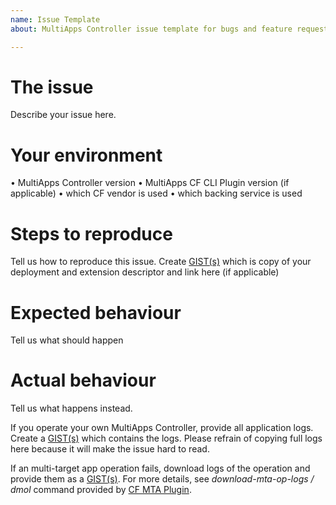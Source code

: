 ```yaml
---
name: Issue Template
about: MultiApps Controller issue template for bugs and feature requests

---
```


# The issue
Describe your issue here.

# Your environment
•	MultiApps Controller version
•	MultiApps CF CLI Plugin version (if applicable)
•	which CF vendor is used
•	which backing service is used

# Steps to reproduce
Tell us how to reproduce this issue.
Create [GIST(s)](https://gist.github.com/) which is copy of your deployment and extension descriptor and link here (if applicable)

# Expected behaviour
Tell us what should happen

# Actual behaviour
Tell us what happens instead.

If you operate your own MultiApps Controller, provide all application logs. Create a [GIST(s)](https://gist.github.com/) which contains the logs. Please refrain of copying full logs here because it will make the issue hard to read.

If an multi-target app operation fails, download logs of the operation and provide them as a [GIST(s)](https://gist.github.com/).  For more details, see *download-mta-op-logs / dmol* command provided by [CF MTA Plugin](https://github.com/cloudfoundry-incubator/multiapps-cli-plugin).
